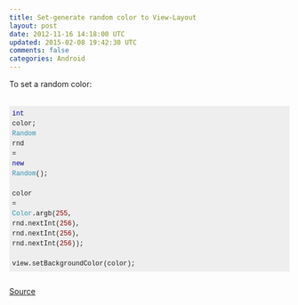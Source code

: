 ```yaml
---
title: Set-generate random color to View-Layout
layout: post
date: 2012-11-16 14:18:00 UTC
updated: 2015-02-08 19:42:30 UTC
comments: false
categories: Android
---
```

To set a random color:<br /><br /><pre class="default prettyprint prettyprinted" style="background-color: #eeeeee; border: 0px; font-family: Consolas, Menlo, Monaco, 'Lucida Console', 'Liberation Mono', 'DejaVu Sans Mono', 'Bitstream Vera Sans Mono', 'Courier New', monospace, serif; font-size: 14px; line-height: 18px; margin-bottom: 10px; max-height: 600px; overflow: auto; padding: 5px; vertical-align: baseline; width: auto;"><code style="border: 0px; font-family: Consolas, Menlo, Monaco, 'Lucida Console', 'Liberation Mono', 'DejaVu Sans Mono', 'Bitstream Vera Sans Mono', 'Courier New', monospace, serif; margin: 0px; padding: 0px; vertical-align: baseline;"><span class="kwd" style="background-color: transparent; border: 0px; color: darkblue; margin: 0px; padding: 0px; vertical-align: baseline;">int</span><span class="pln" style="background-color: transparent; border: 0px; margin: 0px; padding: 0px; vertical-align: baseline;"> color</span><span class="pun" style="background-color: transparent; border: 0px; margin: 0px; padding: 0px; vertical-align: baseline;">;</span><span class="pln" style="background-color: transparent; border: 0px; margin: 0px; padding: 0px; vertical-align: baseline;"><br /></span><span class="typ" style="background-color: transparent; border: 0px; color: #2b91af; margin: 0px; padding: 0px; vertical-align: baseline;">Random</span><span class="pln" style="background-color: transparent; border: 0px; margin: 0px; padding: 0px; vertical-align: baseline;"> rnd </span><span class="pun" style="background-color: transparent; border: 0px; margin: 0px; padding: 0px; vertical-align: baseline;">=</span><span class="pln" style="background-color: transparent; border: 0px; margin: 0px; padding: 0px; vertical-align: baseline;"> </span><span class="kwd" style="background-color: transparent; border: 0px; color: darkblue; margin: 0px; padding: 0px; vertical-align: baseline;">new</span><span class="pln" style="background-color: transparent; border: 0px; margin: 0px; padding: 0px; vertical-align: baseline;"> </span><span class="typ" style="background-color: transparent; border: 0px; color: #2b91af; margin: 0px; padding: 0px; vertical-align: baseline;">Random</span><span class="pun" style="background-color: transparent; border: 0px; margin: 0px; padding: 0px; vertical-align: baseline;">();</span><span class="pln" style="background-color: transparent; border: 0px; margin: 0px; padding: 0px; vertical-align: baseline;"> <br />color </span><span class="pun" style="background-color: transparent; border: 0px; margin: 0px; padding: 0px; vertical-align: baseline;">=</span><span class="pln" style="background-color: transparent; border: 0px; margin: 0px; padding: 0px; vertical-align: baseline;"> </span><span class="typ" style="background-color: transparent; border: 0px; color: #2b91af; margin: 0px; padding: 0px; vertical-align: baseline;">Color</span><span class="pun" style="background-color: transparent; border: 0px; margin: 0px; padding: 0px; vertical-align: baseline;">.</span><span class="pln" style="background-color: transparent; border: 0px; margin: 0px; padding: 0px; vertical-align: baseline;">argb</span><span class="pun" style="background-color: transparent; border: 0px; margin: 0px; padding: 0px; vertical-align: baseline;">(</span><span class="lit" style="background-color: transparent; border: 0px; color: maroon; margin: 0px; padding: 0px; vertical-align: baseline;">255</span><span class="pun" style="background-color: transparent; border: 0px; margin: 0px; padding: 0px; vertical-align: baseline;">,</span><span class="pln" style="background-color: transparent; border: 0px; margin: 0px; padding: 0px; vertical-align: baseline;"> rnd</span><span class="pun" style="background-color: transparent; border: 0px; margin: 0px; padding: 0px; vertical-align: baseline;">.</span><span class="pln" style="background-color: transparent; border: 0px; margin: 0px; padding: 0px; vertical-align: baseline;">nextInt</span><span class="pun" style="background-color: transparent; border: 0px; margin: 0px; padding: 0px; vertical-align: baseline;">(</span><span class="lit" style="background-color: transparent; border: 0px; color: maroon; margin: 0px; padding: 0px; vertical-align: baseline;">256</span><span class="pun" style="background-color: transparent; border: 0px; margin: 0px; padding: 0px; vertical-align: baseline;">),</span><span class="pln" style="background-color: transparent; border: 0px; margin: 0px; padding: 0px; vertical-align: baseline;"> rnd</span><span class="pun" style="background-color: transparent; border: 0px; margin: 0px; padding: 0px; vertical-align: baseline;">.</span><span class="pln" style="background-color: transparent; border: 0px; margin: 0px; padding: 0px; vertical-align: baseline;">nextInt</span><span class="pun" style="background-color: transparent; border: 0px; margin: 0px; padding: 0px; vertical-align: baseline;">(</span><span class="lit" style="background-color: transparent; border: 0px; color: maroon; margin: 0px; padding: 0px; vertical-align: baseline;">256</span><span class="pun" style="background-color: transparent; border: 0px; margin: 0px; padding: 0px; vertical-align: baseline;">),</span><span class="pln" style="background-color: transparent; border: 0px; margin: 0px; padding: 0px; vertical-align: baseline;"> rnd</span><span class="pun" style="background-color: transparent; border: 0px; margin: 0px; padding: 0px; vertical-align: baseline;">.</span><span class="pln" style="background-color: transparent; border: 0px; margin: 0px; padding: 0px; vertical-align: baseline;">nextInt</span><span class="pun" style="background-color: transparent; border: 0px; margin: 0px; padding: 0px; vertical-align: baseline;">(</span><span class="lit" style="background-color: transparent; border: 0px; color: maroon; margin: 0px; padding: 0px; vertical-align: baseline;">256</span><span class="pun" style="background-color: transparent; border: 0px; margin: 0px; padding: 0px; vertical-align: baseline;">));</span><span class="pln" style="background-color: transparent; border: 0px; margin: 0px; padding: 0px; vertical-align: baseline;">   <br />view</span><span class="pun" style="background-color: transparent; border: 0px; margin: 0px; padding: 0px; vertical-align: baseline;">.</span><span class="pln" style="background-color: transparent; border: 0px; margin: 0px; padding: 0px; vertical-align: baseline;">setBackgroundColor</span><span class="pun" style="background-color: transparent; border: 0px; margin: 0px; padding: 0px; vertical-align: baseline;">(</span><span class="pln" style="background-color: transparent; border: 0px; margin: 0px; padding: 0px; vertical-align: baseline;">color</span><span class="pun" style="background-color: transparent; border: 0px; margin: 0px; padding: 0px; vertical-align: baseline;">);</span></code></pre><br /><a href="http://stackoverflow.com/a/5280929">Source</a>